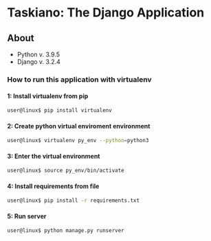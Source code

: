 # Taskiano: The Django Application

## About

- Python v. 3.9.5
- Django v. 3.2.4

### How to run this application with virtualenv

#### 1: Install **virtualenv** from pip

```sh
user@linux$ pip install virtualenv
```

#### 2: Create python virtual enviroment environment

```sh
user@linux$ virtualenv py_env --python=python3
```

#### 3: Enter the virtual environment

```sh
user@linux$ source py_env/bin/activate

```

#### 4: Install requirements from file

```sh
user@linux$ pip install -r requirements.txt
```

#### 5: Run server

```sh
user@linux$ python manage.py runserver
```
